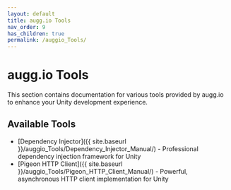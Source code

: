 ```yaml
---
layout: default
title: augg.io Tools
nav_order: 9
has_children: true
permalink: /auggio_Tools/
---
```


# augg.io Tools

This section contains documentation for various tools provided by augg.io to enhance your Unity development experience.

## Available Tools

- [Dependency Injector]({{ site.baseurl }}/auggio_Tools/Dependency_Injector_Manual/) - Professional dependency injection framework for Unity
- [Pigeon HTTP Client]({{ site.baseurl }}/auggio_Tools/Pigeon_HTTP_Client_Manual/) - Powerful, asynchronous HTTP client implementation for Unity